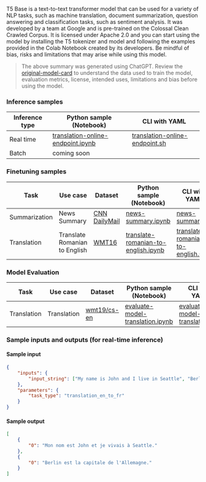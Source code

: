 T5 Base is a text-to-text transformer model that can be used for a variety of NLP tasks, such as machine translation, document summarization, question answering and classification tasks, such as sentiment analysis. It was developed by a team at Google and is pre-trained on the Colossal Clean Crawled Corpus. It is licensed under Apache 2.0 and you can start using the model by installing the T5 tokenizer and model and following the examples provided in the Colab Notebook created by its developers. Be mindful of bias, risks and limitations that may arise while using this model.

> The above summary was generated using ChatGPT. Review the <a href="https://huggingface.co/t5-base" target="_blank">original-model-card</a> to understand the data used to train the model, evaluation metrics, license, intended uses, limitations and bias before using the model.

### Inference samples

Inference type|Python sample (Notebook)|CLI with YAML
|--|--|--|
Real time|<a href="https://aka.ms/azureml-infer-online-sdk-translation" target="_blank">translation-online-endpoint.ipynb</a>|<a href="https://aka.ms/azureml-infer-online-cli-translation" target="_blank">translation-online-endpoint.sh</a>
Batch | coming soon


### Finetuning samples

Task|Use case|Dataset|Python sample (Notebook)|CLI with YAML
|--|--|--|--|--|
Summarization|News Summary|<a href="https://huggingface.co/datasets/cnn_dailymail" target="_blank">CNN DailyMail</a>|<a href="https://aka.ms/azureml-ft-sdk-news-summary" target="_blank">news-summary.ipynb</a>|<a href="https://aka.ms/azureml-ft-cli-news-summary" target="_blank">news-summary.sh</a>
Translation|Translate Romanian to English|<a href="https://huggingface.co/datasets/cnn_dailymail" target="_blank">WMT16</a>|<a href="https://aka.ms/azureml-ft-sdk-translation" target="_blank">translate-romanian-to-english.ipynb</a>|<a href="https://aka.ms/azureml-ft-cli-translation" target="_blank">translate-romanian-to-english.sh</a>


### Model Evaluation

Task| Use case| Dataset| Python sample (Notebook)| CLI with YAML
|--|--|--|--|--|
Translation | Translation | <a href="https://huggingface.co/datasets/wmt19/viewer/cs-en/" target="_blank">wmt19/cs-en</a> | <a href="https://aka.ms/azureml-eval-sdk-translation" target="_blank">evaluate-model-translation.ipynb</a> | <a href="https://aka.ms/azureml-eval-cli-translation" target="_blank">evaluate-model-translation.yml</a>


### Sample inputs and outputs (for real-time inference)

#### Sample input
```json
{
    "inputs": {
        "input_string": ["My name is John and I live in Seattle", "Berlin is the capital of Germany."]
    },
    "parameters": {
        "task_type": "translation_en_to_fr"
    }
}
```

#### Sample output
```json
[
    {
        "0": "Mon nom est John et je vivais à Seattle."
    },
    {
        "0": "Berlin est la capitale de l'Allemagne."
    }
]
```
